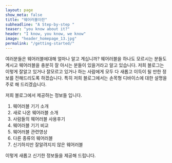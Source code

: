 ```yaml
---
layout: page
show_meta: false
title: "웨어러블이란"
subheadline: "A Step-by-step "
teaser: "you know about it?"
header: "I know, you know, we know"
image: "header_homepage_13.jpg"
permalink: "/getting-started/"
---
```

여러분들은 웨어러블에대해 얼마나 알고 계십니까?
웨어러블을 하나도 모르시는 분들도 계시고
웨어러블을 충분히 잘 아시는 분들이 있을거라고 알고 있습니다.
저희 블로그는 이렇게 잘알고 있거나 잘모르고 있거나 하는 사람에게 모두 다 새롭고 이득이 될 만한 정보를 전해드리도록 하겠습니다. 
특히 저희 블로그에서는 손목형 디바이스에 대한 설명을 주로 해 드리겠습니다.

저희 블로그에서 제공하는 정보들 입니다.

1. 웨어러블 기기 소개
2. 새로 나온 웨어러블 소개
3. 사람들의 웨어러블 사용후기
4. 웨어러블 기기 비교
5. 웨어러블 관련영상
6. 다른 종류의 웨어러블
7. 신기하지만 잘알려지지 않은 웨어러블

이렇게 새롭고 신기한 정보들을 제공해 드립니다.

